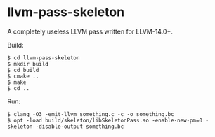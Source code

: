 # llvm-pass-skeleton

A completely useless LLVM pass written for LLVM-14.0+.

Build:

    $ cd llvm-pass-skeleton
    $ mkdir build
    $ cd build
    $ cmake ..
    $ make
    $ cd ..

Run:

    $ clang -O3 -emit-llvm something.c -c -o something.bc
    $ opt -load build/skeleton/libSkeletonPass.so -enable-new-pm=0 -skeleton -disable-output something.bc
